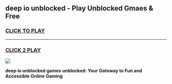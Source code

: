 
## deep io unblocked - Play Unblocked Gmaes & Free
<h3>
<a href="https://news.freeplayer.one?title=deep_io_unblocked&ref=16F">CLICK TO PLAY</a></h3>
<hr>

<h3>
<a href="https://news.freeplayer.one?title=deep_io_unblocked&ref=16F">CLICK 2 PLAY</a>
  
</h3>

<a href="https://news.freeplayer.one?title=deep_io_unblocked&ref=16F/"><img src="https://clearcache.store/games.png"></a>


**deep io unblocked games unblocked: Your Gateway to Fun and Accessible Online Gaming**
